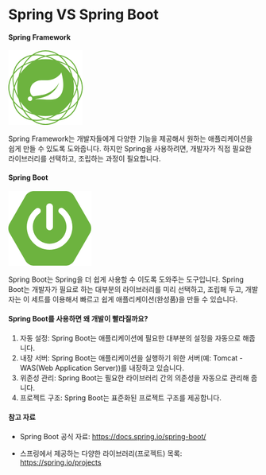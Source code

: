 # Spring VS Spring Boot

#### Spring Framework

![스프링 마크](img/spring/1.png)

Spring Framework는 개발자들에게 다양한 기능을 제공해서 원하는 애플리케이션을 쉽게 만들 수 있도록 도와줍니다. 
하지만 Spring을 사용하려면, 개발자가 직접 필요한 라이브러리를 선택하고, 조립하는 과정이 필요합니다. 

#### Spring Boot

![스프링부트 마크](img/spring/2.png)

Spring Boot는 Spring을 더 쉽게 사용할 수 이도록 도와주는 도구입니다. 
Spring Boot는 개발자가 필요로 하는 대부분의 라이브러리를 미리 선택하고, 조립해 두고, 개발자는 이 세트를 이용해서 빠르고 쉽게 애플리케이션(완성품)을 만들 수 있습니다.



#### Spring Boot를 사용하면 왜 개발이 빨라질까요?

1. 자동 설정: Spring Boot는 애플리케이션에 필요한 대부분의 설정을 자동으로 해줍니다.
2. 내장 서버: Spring Boot는 애플리케이션을 실행하기 위한 서버(예: Tomcat - WAS(Web Application Server))를 내장하고 있습니다. 
3. 위존성 관리: Spring Boot는 필요한 라이브러리 간의 의존성을 자동으로 관리해 줍니다. 
4. 프로젝트 구조: Spring Boot는 표준화된 프로젝트 구조를 제공합니다. 



#### 참고 자료

- Spring Boot 공식 자료: https://docs.spring.io/spring-boot/

- 스프링에서 제공하는 다양한 라이브러리(프로젝트) 목록: https://spring.io/projects
    


